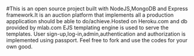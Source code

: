 #This is an open source project built with NodeJS,MongoDB and Express framework.It is an auction platform that implements all a production appplication should be able to do/achieve.Hosted on Heroku.com and db provided by mlab.com
EJS templating engine is used to serve the templates.
User sign-up,log-in,admin,authentication and authorization is implemented using passport.
Feel free to fork and use the codes for your own good.
